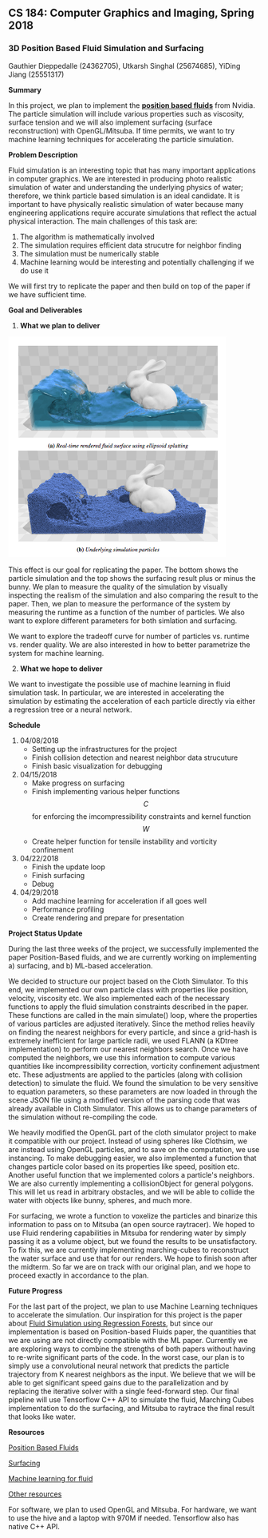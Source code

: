 ## CS 184: Computer Graphics and Imaging, Spring 2018

### 3D Position Based Fluid Simulation and Surfacing

Gauthier Dieppedalle (24362705), Utkarsh Singhal (25674685), YiDing Jiang (25551317)

**Summary**

In this project, we plan to implement the **[position based fluids](http://mmacklin.com/pbf_sig_preprint.pdf)** from Nvidia. The particle simulation will include various properties such as viscosity, surface tension and we will also implement surfacing (surface reconstruction) with OpenGL/Mitsuba. If time permits, we want to try machine learning techniques for accelerating the particle simulation.

**Problem Description**

Fluid simulation is an interesting topic that has many important applications in computer graphics. We are interested in producing photo realistic simulation of water and understanding the underlying physics of water; therefore, we think particle based simulation is an ideal candidate. It is important to have physically realistic simulation of water because many engineering applications require accurate simulations that reflect the actual physical interaction. The main challenges of this task are: 

1. The algorithm is mathematically involved
2. The simulation requires efficient data strucutre for neighbor finding
3. The simulation must be numerically stable
4. Machine learning would be interesting and potentially challenging if we do use it

We will first try to replicate the paper and then build on top of the paper if we have sufficient time.

**Goal and Deliverables**

1. **What we plan to deliver**

![oa](goal.png)

This effect is our goal for replicating the paper. The bottom shows the particle simulation and the top shows the surfacing result plus or minus the bunny. We plan to measure the quality of the simulation by visually inspecting the realism of the simulation and also comparing the result to the paper. Then, we plan to measure the performance of the system by measuring the runtime as a function of the number of particles. We also want to explore different parameters for both simlation and surfacing.

We want to explore the tradeoff curve for number of particles vs. runtime vs. render quality. We are also interested in how to better parametrize the system for machine learning.

2. **What we hope to deliver**

We want to investigate the possible use of machine learning in fluid simulation task. In particular, we are interested in accelerating the simulation by estimating the acceleration of each particle directly via either a regression tree or a neural network.

**Schedule**

1. 04/08/2018 
   - Setting up the infrastructures for the project
   - Finish collision detection and nearest neighbor data strucuture
   - Finish basic visualization for debugging
2. 04/15/2018
   - Make progress on surfacing
   - Finish implementing various helper functions $$C$$ for enforcing the imcompressibility constraints and kernel function $$W$$
   - Create helper function for tensile instability and vorticity confinement
3. 04/22/2018
   - Finish the update loop
   - Finish surfacing
   - Debug
4. 04/29/2018
   - Add machine learning for acceleration if all goes well
   - Performance profiling
   - Create rendering and prepare for presentation

**Project Status Update**

During the last three weeks of the project, we successfully implemented the paper Position-Based fluids, and we are currently working on implementing  a) surfacing,  and b) ML-based acceleration. 

We decided to structure our project based on the Cloth Simulator. To this end, we implemented our own particle class with properties like position, velocity, viscosity etc. We also implemented each of the necessary functions to apply the fluid simulation constraints described in the paper. These functions are called in the main simulate() loop, where the properties of various particles are adjusted iteratively. Since the method relies heavily on finding the nearest neighbors for every particle, and since a grid-hash is extremely inefficient for large particle radii, we used FLANN (a KDtree implementation) to perform our nearest neighbors search. Once we have computed the neighbors, we use this information to compute various quantities like incompressibility correction, vorticity confinement adjustment etc. These adjustments are applied to the particles (along with collision detection) to simulate the fluid. We found the simulation to be very sensitive to equation parameters, so these parameters are now loaded in through the scene JSON file using a modified version of the parsing code that was already available in Cloth Simulator.  This allows us to change parameters of the simulation without re-compiling the code.

We heavily modified the OpenGL part of the cloth simulator project to make it compatible with our project. Instead of using spheres like Clothsim, we are instead using OpenGL particles, and to save on the computation, we use instancing. To make debugging easier, we also implemented a function that changes particle color based on its properties like speed, position etc. Another useful function that we implemented colors a particle's neighbors. We are also currently implementing a collisionObject for general polygons. This will let us read in arbitrary obstacles, and we will be able to collide the water with objects like bunny, spheres, and much more.

For surfacing, we wrote a function to voxelize the particles and binarize this information to pass on to Mitsuba (an open source raytracer). We hoped to use Fluid rendering capabilities in Mitsuba for rendering water by simply passing it as a volume object, but we found the results to be unsatisfactory.  To fix this, we are currently implementing marching-cubes to reconstruct the water surface and use that for our renders. We hope to finish soon after the midterm. So far we are on track with our original plan, and we hope to proceed exactly in accordance to the plan.

**Future Progress**

For the last part of the project, we plan to use Machine Learning techniques to accelerate the simulation. Our inspiration for this project is the paper about [Fluid Simulation using Regression Forests](https://www.inf.ethz.ch/personal/ladickyl/fluid_sigasia15.pdf), but since our implementation is based on Position-based Fluids paper, the quantities that we are using are not directly compatible with the ML paper. Currently we are exploring ways to combine the strengths of both papers without having to re-write significant parts of the code. In the worst case, our plan is to simply use a convolutional neural network that predicts the particle trajectory from K nearest neighbors as the input. We believe that we will be able to get significant speed gains due to the parallelization and by replacing the iterative solver with a single feed-forward step. Our final pipeline will use Tensorflow C++ API to simulate the fluid, Marching Cubes implementation to do the surfacing, and Mitsuba to raytrace the final result that looks like water. 

**Resources**

[Position Based Fluids](http://mmacklin.com/pbf_sig_preprint.pdf)

[Surfacing](https://www.cc.gatech.edu/~turk/my_papers/sph_surfaces.pdf)

[Machine learning for fluid](https://www.inf.ethz.ch/personal/ladickyl/fluid_sigasia15.pdf)

[Other resources](http://blog.mmacklin.com/position-based-fluids/)

For software, we plan to used OpenGL and Mitsuba. For hardware, we want to use the hive and a laptop with 970M if needed. Tensorflow also has native C++ API.